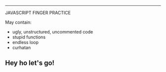 -------------------------------------------------------
JAVASCRIPT FINGER PRACTICE

May contain:
- ugly, unstructured, uncommented code
- stupid functions
- endless loop
- curhatan

Hey ho let's go!
-------------------------------------------------------